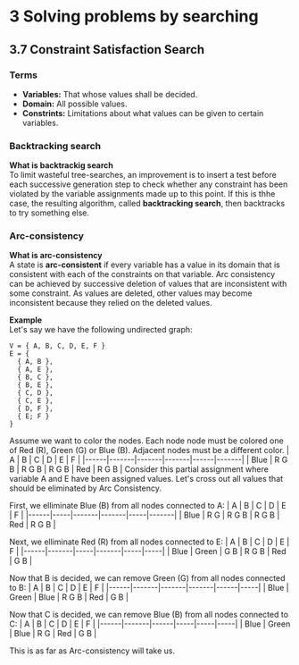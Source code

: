 # 3 Solving problems by searching

## 3.7 Constraint Satisfaction Search

### Terms
- **Variables:** That whose values shall be decided.
- **Domain:** All possible values.
- **Constrints:** Limitations about what values can be given to certain variables.

### Backtracking search

**What is backtrackig search**\
To limit wasteful tree-searches, an improvement is to insert a test before each successive generation step to check whether any constraint has been violated by the variable assignments made up to this point. If this is thhe case, the resulting algorithm, called **backtracking search**,  then backtracks to try something else.

### Arc-consistency
**What is arc-consistency**\
A state is **arc-consistent** if every variable has a value in its domain that is consistent with each of the constraints on that variable. Arc consistency can be achieved by successive deletion of values that are inconsistent with some constraint. As values are deleted, other values may become inconsistent because they relied on the deleted values.

**Example**\
Let's say we have the following undirected graph:
```
V = { A, B, C, D, E, F }
E = {
  { A, B },
  { A, E },
  { B, C },
  { B, E },
  { C, D },
  { C, E },
  { D, F },
  { E; F }
}
```
Assume we want to color the nodes. Each node node must be colored one of Red (R), Green (G) or Blue (B). Adjacent nodes must be a different color.
| A    | B     | C     | D     | E    | F     |
|------|-------|-------|-------|------|-------|
| Blue | R G B | R G B | R G B | Red  | R G B |
Consider this partial assignment where variable A and E have been assigned values. Let's cross out all values that should be eliminated by Arc Consistency.

First, we elliminate Blue (B) from all nodes connected to A:
| A    | B   | C     | D     | E   | F     |
|------|-----|-------|-------|-----|-------|
| Blue | R G | R G B | R G B | Red | R G B |

Next, we elliminate Red (R) from all nodes connected to E:
| A    | B     | C   | D     | E   | F   |
|------|-------|-----|-------|-----|-----|
| Blue | Green | G B | R G B | Red | G B |

Now that B is decided, we can remove Green (G) from all nodes connected to B:
| A    | B     | C     | D     | E    | F   |
|------|-------|-------|-------|------|-----|
| Blue | Green | Blue  | R G B | Red  | G B |

Now that C is decided, we can remove Blue (B) from all nodes connected to C:
| A    | B     | C    | D   | E   | F   |
|------|-------|------|-----|-----|-----|
| Blue | Green | Blue | R G | Red | G B |

This is as far as Arc-consistency will take us.